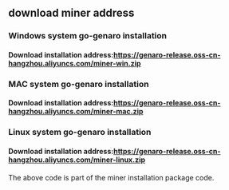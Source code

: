 ## download miner  address
### Windows system go-genaro installation
#### Download installation address:https://genaro-release.oss-cn-hangzhou.aliyuncs.com/miner-win.zip

### MAC system go-genaro installation
#### Download installation address:https://genaro-release.oss-cn-hangzhou.aliyuncs.com/miner-mac.zip

### Linux system go-genaro installation
#### Download installation address:https://genaro-release.oss-cn-hangzhou.aliyuncs.com/miner-linux.zip

The above code is part of the miner installation package code.
